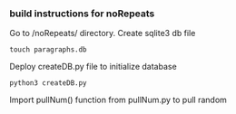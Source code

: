 ### build instructions for noRepeats

Go to /noRepeats/ directory. Create sqlite3 db file

```
touch paragraphs.db
```

Deploy createDB.py file to initialize database
```
python3 createDB.py
```
 
Import pullNum() function from pullNum.py to pull random
